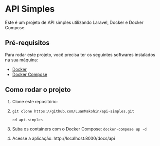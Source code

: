 # API Simples

Este é um projeto de API simples utilizando Laravel, Docker e Docker Compose.

## Pré-requisitos

Para rodar este projeto, você precisa ter os seguintes softwares instalados na sua máquina:

- [Docker](https://www.docker.com/)
- [Docker Compose](https://docs.docker.com/compose/)

## Como rodar o projeto

1. Clone este repositório:
2. 
    ```git clone https://github.com/LuanMakohin/api-simples.git```
   
    ```cd api-simples```


4. Suba os containers com o Docker Compose:
    ```docker-compose up -d```
    
5. Acesse a aplicação:
   http://localhost:8000/docs/api
